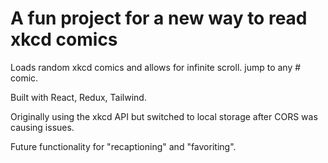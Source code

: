 # A fun project for a new way to read xkcd comics

Loads random xkcd comics and allows for infinite scroll. jump to any # comic.

Built with React, Redux, Tailwind. 

Originally using the xkcd API but switched to local storage after CORS was causing issues.

Future functionality for "recaptioning" and "favoriting".
